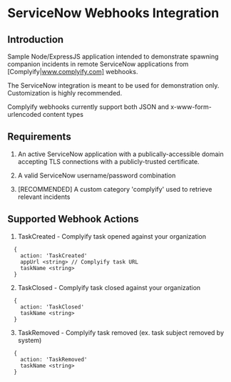 # ServiceNow Webhooks Integration

## Introduction

Sample Node/ExpressJS application intended to demonstrate spawning companion incidents in remote ServiceNow applications from [Complyify|www.complyify.com] webhooks.

The ServiceNow integration is meant to be used for demonstration only. Customization is highly recommended.

Complyify webhooks currently support both JSON and x-www-form-urlencoded content types

## Requirements

1. An active ServiceNow application with a publically-accessible domain accepting TLS
connections with a publicly-trusted certificate.

2. A valid ServiceNow username/password combination

3. [RECOMMENDED] A custom category 'complyify' used to retrieve relevant incidents

## Supported Webhook Actions

1. TaskCreated - Complyify task opened against your organization

```
  {
    action: 'TaskCreated'
    appUrl <string> // Complyify task URL
    taskName <string>
  }
```

2. TaskClosed - Complyify task closed against your organization

```
  {
    action: 'TaskClosed'
    taskName <string>
  }
```

3. TaskRemoved - Complyify task removed (ex. task subject removed by system)

```
  {
    action: 'TaskRemoved'
    taskName <string>
  }
```
